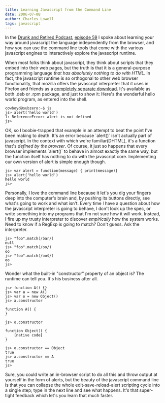 ```yaml
---
title: Learning Javascript from the Command Line
date: 2006-07-08
author: Charles Lowell
tags: javascript
---
```


<p>In the <a href="http://www.drunkandretired/podcast">Drunk and Retired Podcast</a>, <a href="http://www.drunkandretired.com/2006/07/08/drunkandretiredcom-podcast-episode-59-lightside-v-darkside-plus-learning-javascript-the-language-not-the-javascript-the-browser-scriptus/#comments">episode  59</a> I spoke about learning your way around javascript the language independently from the browser, and how you can use the command line tools that come with the various javascript engines to interactively explore the javascript runtime.</p>

<p>When most folks think about javascript, they think about scripts that they embed into their web pages, but the truth is that it is a general-purpose programming language <em>that has absolutely nothing to do with HTML</em>. In fact, the javascript runtime is so orthogonal to other web browser functionality, that mozilla offers the javascript interpreter that it uses in Firefox and friends as a <a href="http://www.mozilla.org/js/spidermonkey">completely separate download</a>. It's available as both .deb or .rpm package, and just to show it: Here's the wonderful hello world program, as entered into the shell.</p>

    cowboyd@subzero:~$ js
    js> alert('hello world')
    1: ReferenceError: alert is not defined
    js>    

<p>OK, so I boobie-trapped that example in an attempt to beat the point I've been making to death. It's an error because `alert()` isn't actually part of javascript. In the context with which we're familiar(DHTML), it's a function that's <em>defined by the browser</em>. Of course, it just so happens that every browser implements `alert()` to behave in almost exactly the same way, but the function itself has nothing to do with the javascript core. Implementing our own version of alert is simple enough though.</p>

    js> var alert = function(message) { print(message)}
    js> alert('hello world')
    hello world
    js>            

<p>Personally, I love the command line because it let's you dig your fingers deep into the computer's brain and, by pushing its buttons directly, see what's going to work and what isn't. Every time I have a question about how the javascript interpreter is going to behave, I don't look up the spec, or write something into my programs that I'm not sure how it will work. Instead, I fire up my trusty interpreter to discover <em>empirically</em> how the system works. Need to know if a RegExp is going to match? Don't guess. Ask the interpreter.</p>

    js> "foo".match(/bar/)
    null
    js> "foo".match(/oo/)
    oo
    js> "foo".match(/oo$/)
    oo
    js>             

<p>Wonder what the built-in "constructor" property of an object is? The runtime can tell you. It's his business after all.</p>

    js> function A() {}
    js> var a = new A()
    js> var o = new Object()
    js> a.constructor

    function A() {
    }

    js> o.constructor

    function Object() {
        [native code]
    }

    js> o.constructor == Object
    true
    js> a.constructor == A
    true
    js>                            

<p>Sure, you could write an in-browser script to do all this and throw output at yourself in the form of alerts, but the beauty of the javascript command line is that you can collapse the whole edit-save-reload-alert scripting cycle into a single step; type in the next line and see what happens. It's that super-tight feedback which let's you learn that much faster.</p>
